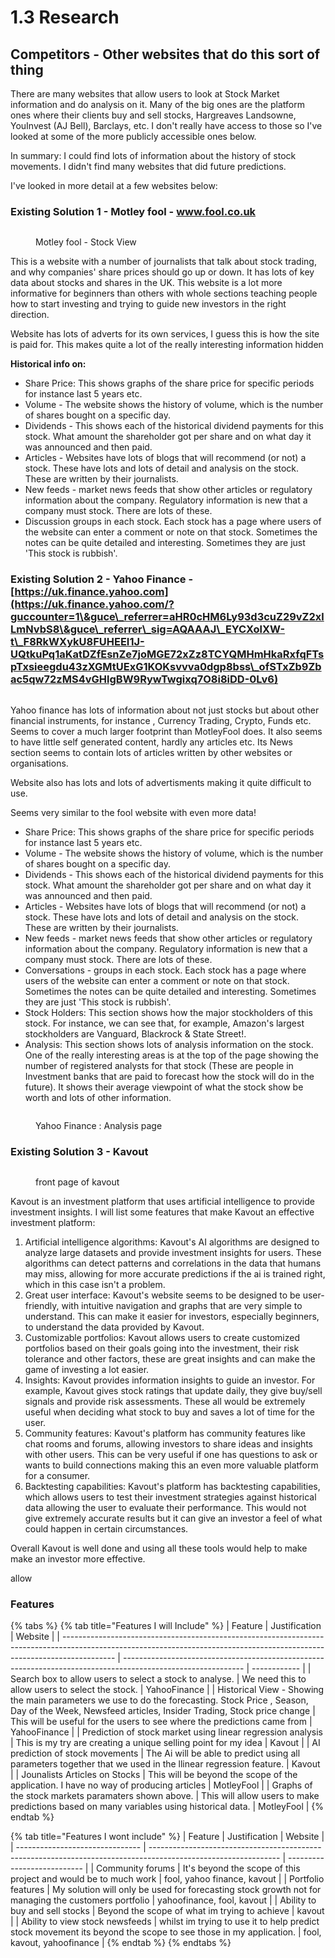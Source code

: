 # 1.3 Research

## Competitors - Other websites that do this sort of thing

There are many websites that allow users to look at Stock Market information and do analysis on it. Many of the big ones are the platform ones where their clients buy and sell stocks, Hargreaves Landsowne, YouInvest (AJ Bell), Barclays, etc. I don't really have access to those so I've looked at some of the more publicly accessible ones below. &#x20;



In summary: I could find lots of information about the history of stock movements. I didn't find many websites that did future predictions.

I've looked in more detail at a few websites below:

### Existing Solution 1 - Motley fool - www.fool.co.uk

<figure><img src="../.gitbook/assets/image (3).png" alt=""><figcaption><p>Motley fool - Stock View</p></figcaption></figure>

This is a website with a number of journalists that talk about stock trading, and why companies' share prices should go up or down. It has lots of key data about stocks and shares in the UK. This website is a lot more informative for beginners than others with whole sections teaching people how to start investing and trying to guide new investors in the right direction.&#x20;

Website has lots of adverts for its own services, I guess this is how the site is paid for. This makes quite a lot of the really interesting information hidden

**Historical info on:**

* Share Price: This shows graphs of the share price for specific periods for instance last 5 years etc.
* Volume - The website shows the history of volume, which is the number of shares bought on a specific day.
* Dividends - This shows each of the historical dividend payments for this stock. What amount the shareholder got per share and on what day it was announced and then paid.
* Articles - Websites have lots of blogs that will recommend (or not) a stock. These have lots and lots of detail and analysis on the stock. These are written by their journalists.&#x20;
* New feeds - market news feeds that show other articles or regulatory information about the company. Regulatory information is new that a company must stock. There are lots of these.&#x20;
* Discussion groups in each stock. Each stock has a page where users of the website can enter a comment or note on that stock. Sometimes the notes can be quite detailed and interesting. Sometimes they are just 'This stock is rubbish'.

### Existing Solution 2 - Yahoo Finance - [https://uk.finance.yahoo.com](https://uk.finance.yahoo.com/?guccounter=1\&guce\_referrer=aHR0cHM6Ly93d3cuZ29vZ2xlLmNvbS8\&guce\_referrer\_sig=AQAAAJ\_EYCXolXW-t\_F8RkWXykU8FUHEEI1J-UQtkuPq1aKatDZfEsnZe7joMGE72xZz8TCYQMHmHkaRxfqFTspTxsieegdu43zXGMtUExG1KOKsvvva0dgp8bss\_ofSTxZb9Zbac5qw72zMS4vGHlgBW9RywTwgixq7O8i8iDD-0Lv6)

<figure><img src="../.gitbook/assets/image (2) (1).png" alt=""><figcaption></figcaption></figure>

Yahoo finance has lots of information about not just stocks but about other financial instruments, for instance , Currency Trading, Crypto, Funds etc. Seems to cover a much larger footprint than MotleyFool does. It also seems to have little self generated content, hardly any articles etc. Its News section seems to contain lots of articles written by other websites or organisations.

Website also has lots and lots of advertisments making it quite difficult to use.



Seems very similar to the fool website with even more data!

* Share Price: This shows graphs of the share price for specific periods for instance last 5 years etc.
* Volume - The website shows the history of volume, which is the number of shares bought on a specific day.
* Dividends - This shows each of the historical dividend payments for this stock. What amount the shareholder got per share and on what day it was announced and then paid.
* Articles - Websites have lots of blogs that will recommend (or not) a stock. These have lots and lots of detail and analysis on the stock. These are written by their journalists.&#x20;
* New feeds - market news feeds that show other articles or regulatory information about the company. Regulatory information is new that a company must stock. There are lots of these.&#x20;
* Conversations - groups in each stock. Each stock has a page where users of the website can enter a comment or note on that stock. Sometimes the notes can be quite detailed and interesting. Sometimes they are just 'This stock is rubbish'.
* Stock Holders: This section shows how the major stockholders of this stock. For instance, we can see that, for example, Amazon's largest stockholders are Vanguard, Blackrock & State Street!.
* Analysis: This section shows lots of analysis information on the stock. One of the really interesting areas is at the top of the page showing the number of registered analysts for that stock (These are people in Investment banks that are paid to forecast how the stock will do in the future). It shows their average viewpoint of what the stock show be worth and lots of other information.&#x20;



<figure><img src="../.gitbook/assets/image (1).png" alt=""><figcaption><p>Yahoo Finance : Analysis page</p></figcaption></figure>



### Existing Solution 3 - Kavout

<figure><img src="../.gitbook/assets/image.png" alt=""><figcaption><p>front page of kavout</p></figcaption></figure>

Kavout is an investment platform that uses artificial intelligence to provide investment insights. I will list some features that make Kavout an effective investment platform:

1. Artificial intelligence algorithms: Kavout's AI algorithms are designed to analyze large datasets and provide investment insights for users. These algorithms can detect patterns and correlations in the data that humans may miss, allowing for more accurate predictions if the ai is trained right, which in this case isn't a problem.
2. Great user interface: Kavout's website seems to be designed to be user-friendly, with intuitive navigation and graphs that are very simple to understand. This can make it easier for investors, especially beginners, to understand the data provided by Kavout.
3. Customizable portfolios: Kavout allows users to create customized portfolios based on their goals going into the investment, their risk tolerance and other factors, these are great insights and can make the game of investing a lot easier.
4. Insights: Kavout provides information insights to guide an investor. For example, Kavout gives stock ratings that update daily, they give buy/sell signals and provide risk assessments. These all would be extremely useful when deciding what stock to buy and saves a lot of time for the user.
5. Community features: Kavout's platform has community features like chat rooms and forums, allowing investors to share ideas and insights with other users. This can be very useful if one has questions to ask or wants to build connections making this an even more valuable platform for a consumer.
6. Backtesting capabilities: Kavout's platform has backtesting capabilities, which allows users to test their investment strategies against historical data allowing the user to evaluate their performance. This would not give extremely accurate results but it can give an investor a feel of what could happen in certain circumstances.

Overall Kavout is well done and using all these tools would help to make make an investor more effective.

allow

### Features

{% tabs %}
{% tab title="Features I will Include" %}
| Feature                                                                                                                                                                   | Justification                                                                                                | Website      |
| ------------------------------------------------------------------------------------------------------------------------------------------------------------------------- | ------------------------------------------------------------------------------------------------------------ | ------------ |
| Search box to allow users to select a stock to analyse.                                                                                                                   | We need this to allow users to select the stock.                                                             | YahooFinance |
| Historical View - Showing the main parameters we use to do the forecasting. Stock Price , Season, Day of the Week, Newsfeed articles, Insider Trading, Stock price change | This will be useful for the users to see where the predictions came from                                     | YahooFinance |
| Prediction of stock market using linear regression analysis                                                                                                               | This is my try are creating a unique selling point for my idea                                               | Kavout       |
| AI prediction of stock movements                                                                                                                                          | The Ai will be able to predict using all parameters together that we used in the llinear regression feature. | Kavout       |
| Jounalists Articles on Stocks                                                                                                                                             | This will be beyond the scope of the application. I have no way of producing articles                        | MotleyFool   |
| Graphs of the stock markets paramaters shown above.                                                                                                                       | This will allow users to make predictions based on many variables using historical data.                     | MotleyFool   |
{% endtab %}

{% tab title="Features I wont include" %}
| Feature                         | Justification                                                                                                  | Website                     |
| ------------------------------- | -------------------------------------------------------------------------------------------------------------- | --------------------------- |
| Community forums                |  It's beyond the scope of this project and would be to much work                                               | fool, yahoo finance, kavout |
| Portfolio features              | My solution will only be used for forecasting stock growth not for managing the customers portfolio            | yahoofinance, fool, kavout  |
| Ability to buy and sell stocks  | Beyond the scope of what im trying to achieve                                                                  |  kavout                     |
| Ability to view stock newsfeeds | whilst im trying to use it to help predict stock movement its beyond the scope to see those in my application. | fool, kavout, yahoofinance  |
{% endtab %}
{% endtabs %}
